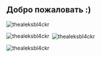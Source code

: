 <h2> Добро пожаловать :) </h2>

<p align="left"> <img src="https://komarev.com/ghpvc/?username=thealeksbl4ckr&label=Profile%20views&color=0e75b6&style=flat" alt="thealeksbl4ckr" /> </p>

<p><img align="left" src="https://github-readme-stats.vercel.app/api/top-langs?username=thealeksbl4ckr&show_icons=true&locale=en&layout=compact" alt="thealeksbl4ckr" /></p>

<p>&nbsp;<img align="center" src="https://github-readme-stats.vercel.app/api?username=thealeksbl4ckr&show_icons=true&locale=en" alt="thealeksbl4ckr" /></p>

<p><img align="center" src="https://github-readme-streak-stats.herokuapp.com/?user=thealeksbl4ckr&" alt="thealeksbl4ckr" /></p>


